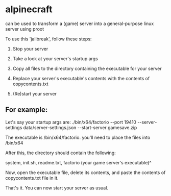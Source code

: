 # alpinecraft
can be used to transform a (game) server into a general-purpose linux server using proot

 To use this 'jailbreak', follow these steps:

 1. Stop your server

 2. Take a look at your server's startup args

 3. Copy all files to the directory containing the executable for your server

 4. Replace your server's executable's contents with the contents of copycontents.txt

 5. (Re)start your server


## For example:
Let's say your startup args are:
./bin/x64/factorio --port 19410 --server-settings data/server-settings.json --start-server gamesave.zip

The executable is /bin/x64/factorio. you'll need to place the files into /bin/x64

After this, the directory should contain the following:

system, init.sh, readme.txt, factorio
    (your game server's executable)^

Now, open the executable file, delete its contents, and paste the contents of copycontents.txt file in it.

That's it. You can now start your server as usual.
